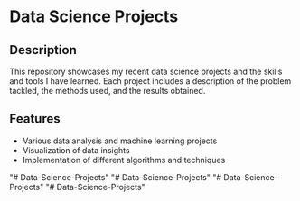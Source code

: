
# Data Science Projects

## Description

This repository showcases my recent data science projects and the skills and tools I have learned. Each project includes a description of the problem tackled, the methods used, and the results obtained.

## Features

- Various data analysis and machine learning projects
- Visualization of data insights
- Implementation of different algorithms and techniques

"# Data-Science-Projects" 
"# Data-Science-Projects" 
"# Data-Science-Projects" 
"# Data-Science-Projects" 
